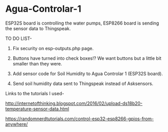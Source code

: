 # Agua-Controlar-1
ESP32S board is controlling the water pumps, ESP8266 board is sending the sensor data to Thingspeak. 

TO DO LIST-

1. Fix security on esp-outputs.php page.

2. Buttons have turned into check boxes!? We want buttons but a little bit smaller than they were.

3. Add sensor code for Soil Humidity to  Agua Controlar 1 (ESP32S board).

4. Send soil humidity data sent to Thingspeak instead of Asksensors.

Links to the tutorials I used-

http://internetofthinking.blogspot.com/2016/02/upload-ds18b20-temperature-sensor-data.html

https://randomnerdtutorials.com/control-esp32-esp8266-gpios-from-anywhere/

